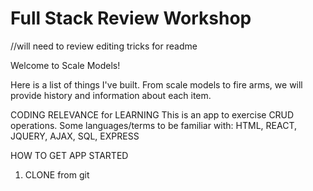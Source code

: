 # Full Stack Review Workshop
//will need to review editing tricks for readme

Welcome to Scale Models! 

Here is a list of things I've built. From scale models to fire arms, we will provide history and information about each item. 

CODING RELEVANCE for LEARNING
This is an app to exercise CRUD operations. Some languages/terms to be familiar with: HTML, REACT, JQUERY, AJAX, SQL, EXPRESS

HOW TO GET APP STARTED
1. CLONE from git
